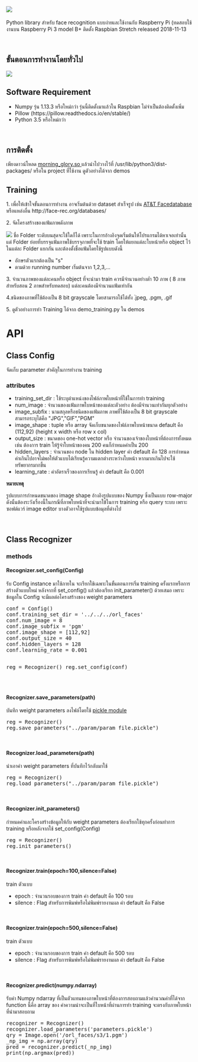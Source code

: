 <h1> <img src="https://i.imgur.com/oLsbS9g.png"></h1>
<p>Python library สำหรับ face recognition แบบง่ายและใช้งานกับ Raspberry Pi (ทดสอบใช้งานบน Raspberry Pi 3 model B+ ติดตั้ง Raspbian Stretch released 2018-11-13</p>
<br/>
<h2>ขั้นตอนการทำงานโดยทั่วไป</h2>
<img src="https://i.imgur.com/8Riuudi.png" />

<h2>Software Requirement</h2>
<ul>
	<li>Numpy รุ่น 1.13.3 หรือใหม่กว่า รุ่นนี้ติดตั้งมาแล้วใน Raspbian ไม่จำเป็นต้องติดตั้งเพิ่ม</li>
	<li>Pillow (https://pillow.readthedocs.io/en/stable/)
	<li>Python 3.5 หรือใหม่กว่า </pi>	
</ul>
<br/>
<h2>การติดตั้ง</h2>
<p> เพียงดาวน์โหลด <a href="https://drive.google.com/open?id=1CUBNtPAyL5juHUOPEcguCSn3dzahBXMI"> morning_glory.so </a>  แล้วนำไปวางไว้ที่ /usr/lib/python3/dist-packages/ หรือใน project ที่ใช้งาน ดูตัวอย่างได้จาก demos</p>

<h2>Training</h2>
<p>1. เพื่อให้เข้าใจขั้นตอนการทำงาน อาจเริ่มต้นด้วย dataset สำเร็จรูป เช่น <a href='https://www.cl.cam.ac.uk/research/dtg/attarchive/facedatabase.html'>AT&T Facedatabase </a> หรือแหล่งอื่น http://face-rec.org/databases/</p>
<p>2. จัดโครงสร้างของแฟ้มภาพดังภาพ</p>
<img src='https://i.imgur.com/PqufhZO.png' />
ชื่อ Folder ระดับบนสุดจะใช้ใดก็ได้ เพราะในการอ้างอิงจุดเริ่มต้นให้โปรแกรมได้หาเจอเท่านั้น แต่ Folder ย่อยที่บรรจุแฟ้มภาพใช้บรรจุภาพที่จะใช้ train โดยให้แยกแต่ละใบหน้าหรือ object ไว้ในแต่ละ Folder แยกกัน และต้องตั้งชื่อแฟ้มโดยใช้รูปแบบดังนี้
<ul>
	<li>อักษรตัวแรกต้องเป็น "s" </li>
	<li>ตามด้วย running number เริ่มต้นจาก 1,2,3,...
</ul>
<p>3. จำนวนภาพของแต่ละคนหรือ object ที่จะนำมา train ควรมีจำนวนอย่างต่ำ 10 ภาพ ( 8 ภาพสำหรับสอน 2 ภาพสำหรับทดสอบ) แต่ละคนต้องมีจำนวนแฟ้มเท่ากัน</p>

<p>4.ชนิดของภาพที่ใช้ต้องเป็น 8 bit grayscale โดยสามารถใช้ได้ทั้ง .่jpeg, .pgm, .gif</p>
<p>5. ดูตัวอย่างการทำ Training ได้จาก demo_training.py ใน demos</p>

<h1>API</h1>
<h2>Class Config</h2>
<p>จัดเก็บ parameter สำคัญในการทำงาน training </p>
<h3>attributes</h3>
<ul>
  <li>training_set_dir : ใช้ระบุตำแหน่งของไฟล์ภาพใบหน้าที่ใช้ในการทำ training</li>
  <li>num_image : จำนวนของแฟ้มภาพใบหน้าของแต่ละตัวอย่าง ต้องมีจำนวนเท่ากันทุกตัวอย่าง </li>
		<li>image_subfix : นามสกุลหรือชนิดของแฟ้มภาพ ภาพที่ใช้ต้องเป็น 8 bit grayscale สามารถระบุได้คือ "JPG","GIF","PGM"</li>
		<li>image_shape : tuple หรือ array จัดเก็บขนาดของไฟล์ภาพใบหน้าขนาด default  คือ (112,92) (height x width หรือ row x col)</li>
		<li>output_size : ขนาดของ one-hot vector หรือ จำนวนของเจ้าของใบหน้าที่ต้องการทั้งหมด เช่น ต้องการ train ให้รู้จำใบหน้าของคน 200 คนก็กำหนดค่าเป็น 200 </li>
		<li>hidden_layers : จำนวนของ node ใน hidden layer ค่า default คือ 128 การกำหนดค่าเกินไปอาจไม่พอให้ตัวแบบได้เรียนรู้ความแตกต่างระหว่างใบหน้า หากมากเกินไปจะใช้ทรัพยากรมากขึ้น </li>
		<li>learning_rate : ค่าอัตราเร็วของการเรียนรู้ ค่า default คือ 0.001</li>
 </ul>
<p><b>หมายเหตุ</b> </p>
<p>รูปแบบการกำหนดขนาดของ image shape อ้างอิงรูปแบบของ Numpy ซึ่งเป็นแบบ row-major ดังนั้นต้องระวังเรื่องนี้ในกรณีที่ภาพใบหน้าที่จะนำมาใข้ในการ training หรือ query ระบบ เพราะซอฟต์แวร์ image editor บางตัวอาจใช้รูปแบบข้อมุลที่ต่างไป </p>
<br />
<h2>Class Recognizer</h2>
<h3>methods</h3>

<h4>Recognizer.set_config(Config)</h4>
<p>รับ Config instance มาใช้ภายใน จะเรียกใช้เฉพาะในขั้นตอนการเริ่ม training ครั้งแรกหรือการสร้างตัวแบบใหม่ หลังจากที่ set_config() แล้วต้องเรียก init_parameter() ด้วยเสมอ เพราะข้อมูลใน Config จะมีผลต่อโครงสร้างของ weight parameters</p>
<pre>
conf = Config()
conf.training_set_dir = '../../../orl_faces'
conf.num_image = 8
conf.image_subfix = 'pgm'
conf.image_shape = [112,92]
conf.output_size = 40
conf.hidden_layers = 128
conf.learning_rate = 0.001

reg = Recognizer()
reg.set_config(conf)
</pre>
<br />
<h4>Recognizer.save_parameters(path)</h4>
<p>บันทึก weight parameters ลงไฟล์โดยใช้ <a href='https://docs.python.org/3/library/pickle.html'>pickle module</a></p>
<pre>
reg = Recognizer()
reg.save_parameters("../param/param_file.pickle")
</pre>
<br/>
<h4>Recognizer.load_parameters(path)</h4>
<p>นำเอาค่า weight parameters ที่บันทึกไว้กลับมาใช้ </p>
<pre>
reg = Recognizer()
reg.load_parameters("../param/param_file.pickle")
</pre>
<br />
<h4>Recognizer.init_parameters()</h4>
<p>กำหนดค่าและโครงสร้างข้อมูลให้กับ weight parameters ต้องเรียกใช้ทุกครั้งก่อนทำการ training หรือหลังจากใช้ set_config(Config)</p>
<pre>
reg = Recognizer()
reg.init_parameters()
</pre>
<br/>
<h4>Recognizer.train(epoch=100,silence=False)</h4>
<p>train ตัวแบบ </p>
<ul>
	<li>epoch : จำนวนรอบของการ train ค่า default คือ  100 รอบ</li>
	<li>silence : Flag สำหรับการพิมพ์หรือไม่พิมพ์รายงานผล ค่า default คือ False</li>
</ul>
<br />

<h4>Recognizer.train(epoch=500,silence=False)</h4>
<p>train ตัวแบบ </p>
<ul>
	<li>epoch : จำนวนรอบของการ train ค่า default คือ  500 รอบ</li>
	<li>silence : Flag สำหรับการพิมพ์หรือไม่พิมพ์รายงานผล ค่า default คือ False</li>
</ul>
<br />
<h4>Recognizer.predict(numpy.ndarray)</h4>
<p>รับค่า Numpy ndarray ที่เป็นตัวแทนของภาพใบหน้าที่ต้องการสอบถามแล้วคำนวณค่าที่ได้จาก function นี้คือ array ของ ค่าความน่าจะเป็นที่ใบหน้าที่ผ่านการทำ training จะตรงกับภาพใบหน้าที่นำมาสอบถาม </p>
<pre>
recognizer = Recognizer()
recognizer.load_parameters('parameters.pickle')
qry = Image.open('/orl_faces/s3/1.pgm')
_np_img = np.array(qry)
pred = recognizer.predict(_np_img)
print(np.argmax(pred))
</pre>
